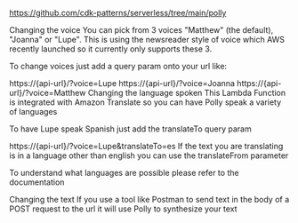 https://github.com/cdk-patterns/serverless/tree/main/polly

Changing the voice
You can pick from 3 voices "Matthew" (the default), "Joanna" or "Lupe". This is using the newsreader style of voice which AWS recently launched so it currently only supports these 3.

To change voices just add a query param onto your url like:

https://{api-url}/?voice=Lupe
https://{api-url}/?voice=Joanna
https://{api-url}/?voice=Matthew
Changing the language spoken
This Lambda Function is integrated with Amazon Translate so you can have Polly speak a variety of languages

To have Lupe speak Spanish just add the translateTo query param

https://{api-url}/?voice=Lupe&translateTo=es
If the text you are translating is in a language other than english you can use the translateFrom parameter

To understand what languages are possible please refer to the documentation

Changing the text
If you use a tool like Postman to send text in the body of a POST request to the url it will use Polly to synthesize your text
